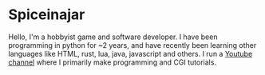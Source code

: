 # Spiceinajar

Hello, I'm a hobbyist game and software developer. I have been programming in python for ~2 years, and have recently been learning other languages like HTML, rust, lua, java, javascript and others. I run a [Youtube channel](https://www.youtube.com/@Spiceinajar/videos) where I primarily make programming and CGI tutorials.
